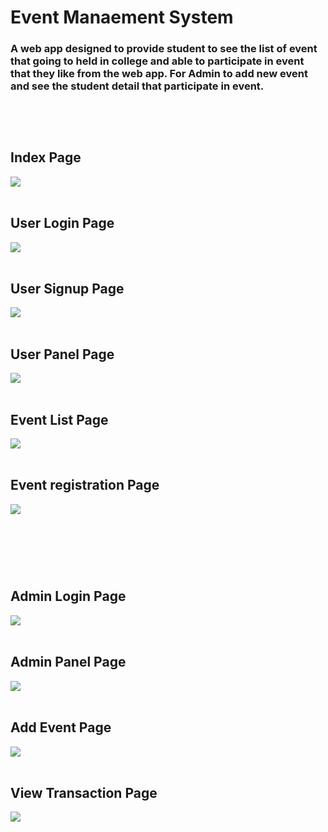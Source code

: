 <h1>Event Manaement System</h1>
<p><h3>A web app designed to provide student to see the list of event that going to
held in college and able to participate in event that they like from the web app. For Admin to add new
event and see the student detail that participate in event.<h3></P>
  
  <br><br>
  <h2>Index Page</h2>
  <img src="web-image/index.png">
  <br><br>
  <h2>User Login Page</h2>
  <img src="web-image/userLogin.png">
  <br><br>
  <h2>User Signup Page</h2>
  <img src="web-image/userSignup.png">
  <br><br>
  <h2>User Panel Page</h2>
  <img src="web-image/userPanel.png">
  <br><br>
  <h2>Event List Page</h2>
  <img src="web-image/eventList.png">
  <br><br>
  <h2>Event registration Page</h2>
  <img src="web-image/eventList.png">
  <br><br>
  <h1></h1>
  
  <br><br>
  <h2>Admin Login Page</h2>
  <img src="web-image/adminLogin.png">
  <br><br>
  <h2>Admin Panel Page</h2>
  <img src="web-image/adminPanal.png">
  <br><br>
  <h2>Add Event Page</h2>
  <img src="web-image/addEvent.png">
  <br><br>
  <h2>View Transaction Page</h2>
  <img src="web-image/trancation.png">
  
